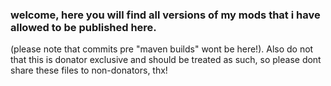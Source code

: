 ### welcome, here you will find all versions of my mods that i have allowed to be published here. 
(please note that commits pre "maven builds" wont be here!). 
Also do not that this is donator exclusive and should be treated as such, 
so please dont share these files to non-donators, thx!

